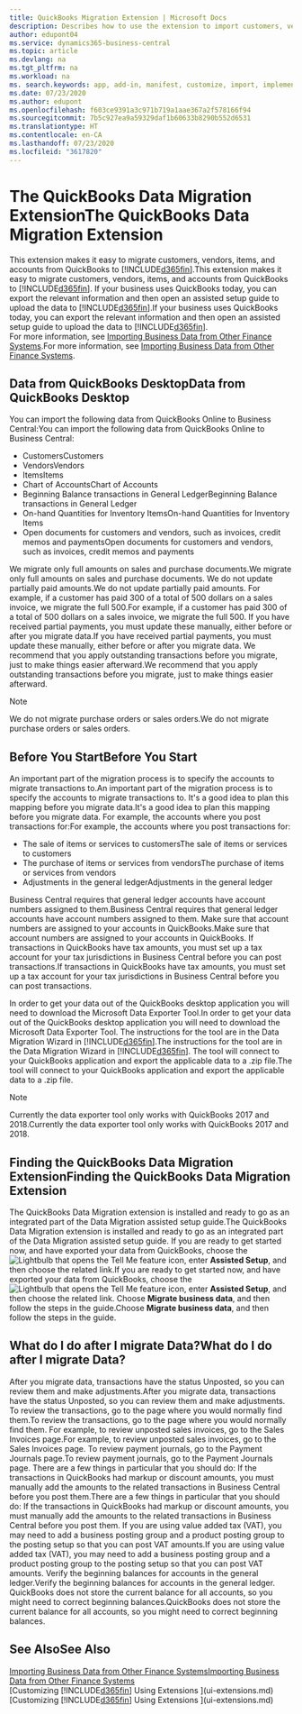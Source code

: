```yaml
---
title: QuickBooks Migration Extension | Microsoft Docs
description: Describes how to use the extension to import customers, vendors, items, and accounts from QuickBooks Desktop to Business Central.
author: edupont04
ms.service: dynamics365-business-central
ms.topic: article
ms.devlang: na
ms.tgt_pltfrm: na
ms.workload: na
ms. search.keywords: app, add-in, manifest, customize, import, implement
ms.date: 07/23/2020
ms.author: edupont
ms.openlocfilehash: f603ce9391a3c971b719a1aae367a2f578166f94
ms.sourcegitcommit: 7b5c927ea9a59329daf1b60633b8290b552d6531
ms.translationtype: HT
ms.contentlocale: en-CA
ms.lasthandoff: 07/23/2020
ms.locfileid: "3617820"
---
```

# <a name="the-quickbooks-data-migration-extension"></a><span data-ttu-id="1eab6-103">The QuickBooks Data Migration Extension</span><span class="sxs-lookup"><span data-stu-id="1eab6-103">The QuickBooks Data Migration Extension</span></span>

<span data-ttu-id="1eab6-104">This extension makes it easy to migrate customers, vendors, items, and accounts from QuickBooks to [!INCLUDE[d365fin](includes/d365fin_md.md)].</span><span class="sxs-lookup"><span data-stu-id="1eab6-104">This extension makes it easy to migrate customers, vendors, items, and accounts from QuickBooks to [!INCLUDE[d365fin](includes/d365fin_md.md)].</span></span> <span data-ttu-id="1eab6-105">If your business uses QuickBooks today, you can export the relevant information and then open an assisted setup guide to upload the data to [!INCLUDE[d365fin](includes/d365fin_md.md)].</span><span class="sxs-lookup"><span data-stu-id="1eab6-105">If your business uses QuickBooks today, you can export the relevant information and then open an assisted setup guide to upload the data to [!INCLUDE[d365fin](includes/d365fin_md.md)].</span></span>  
<span data-ttu-id="1eab6-106">For more information, see [Importing Business Data from Other Finance Systems](across-import-data-configuration-packages.md).</span><span class="sxs-lookup"><span data-stu-id="1eab6-106">For more information, see [Importing Business Data from Other Finance Systems](across-import-data-configuration-packages.md).</span></span>

## <a name="data-from-quickbooks-desktop"></a><span data-ttu-id="1eab6-107">Data from QuickBooks Desktop</span><span class="sxs-lookup"><span data-stu-id="1eab6-107">Data from QuickBooks Desktop</span></span>

<span data-ttu-id="1eab6-108">You can import the following data from QuickBooks Online to Business Central:</span><span class="sxs-lookup"><span data-stu-id="1eab6-108">You can import the following data from QuickBooks Online to Business Central:</span></span>

- <span data-ttu-id="1eab6-109">Customers</span><span class="sxs-lookup"><span data-stu-id="1eab6-109">Customers</span></span>  
- <span data-ttu-id="1eab6-110">Vendors</span><span class="sxs-lookup"><span data-stu-id="1eab6-110">Vendors</span></span>  
- <span data-ttu-id="1eab6-111">Items</span><span class="sxs-lookup"><span data-stu-id="1eab6-111">Items</span></span>  
- <span data-ttu-id="1eab6-112">Chart of Accounts</span><span class="sxs-lookup"><span data-stu-id="1eab6-112">Chart of Accounts</span></span>  
- <span data-ttu-id="1eab6-113">Beginning Balance transactions in General Ledger</span><span class="sxs-lookup"><span data-stu-id="1eab6-113">Beginning Balance transactions in General Ledger</span></span>  
- <span data-ttu-id="1eab6-114">On-hand Quantities for Inventory Items</span><span class="sxs-lookup"><span data-stu-id="1eab6-114">On-hand Quantities for Inventory Items</span></span>  
- <span data-ttu-id="1eab6-115">Open documents for customers and vendors, such as invoices, credit memos and payments</span><span class="sxs-lookup"><span data-stu-id="1eab6-115">Open documents for customers and vendors, such as invoices, credit memos and payments</span></span>  

<span data-ttu-id="1eab6-116">We migrate only full amounts on sales and purchase documents.</span><span class="sxs-lookup"><span data-stu-id="1eab6-116">We migrate only full amounts on sales and purchase documents.</span></span> <span data-ttu-id="1eab6-117">We do not update partially paid amounts.</span><span class="sxs-lookup"><span data-stu-id="1eab6-117">We do not update partially paid amounts.</span></span> <span data-ttu-id="1eab6-118">For example, if a customer has paid 300 of a total of 500 dollars on a sales invoice, we migrate the full 500.</span><span class="sxs-lookup"><span data-stu-id="1eab6-118">For example, if a customer has paid 300 of a total of 500 dollars on a sales invoice, we migrate the full 500.</span></span> <span data-ttu-id="1eab6-119">If you have received partial payments, you must update these manually, either before or after you migrate data.</span><span class="sxs-lookup"><span data-stu-id="1eab6-119">If you have received partial payments, you must update these manually, either before or after you migrate data.</span></span> <span data-ttu-id="1eab6-120">We recommend that you apply outstanding transactions before you migrate, just to make things easier afterward.</span><span class="sxs-lookup"><span data-stu-id="1eab6-120">We recommend that you apply outstanding transactions before you migrate, just to make things easier afterward.</span></span>

> [!NOTE]
> <span data-ttu-id="1eab6-121">We do not migrate purchase orders or sales orders.</span><span class="sxs-lookup"><span data-stu-id="1eab6-121">We do not migrate purchase orders or sales orders.</span></span>

## <a name="before-you-start"></a><span data-ttu-id="1eab6-122">Before You Start</span><span class="sxs-lookup"><span data-stu-id="1eab6-122">Before You Start</span></span>

<span data-ttu-id="1eab6-123">An important part of the migration process is to specify the accounts to migrate transactions to.</span><span class="sxs-lookup"><span data-stu-id="1eab6-123">An important part of the migration process is to specify the accounts to migrate transactions to.</span></span> <span data-ttu-id="1eab6-124">It's a good idea to plan this mapping before you migrate data.</span><span class="sxs-lookup"><span data-stu-id="1eab6-124">It's a good idea to plan this mapping before you migrate data.</span></span> <span data-ttu-id="1eab6-125">For example, the accounts where you post transactions for:</span><span class="sxs-lookup"><span data-stu-id="1eab6-125">For example, the accounts where you post transactions for:</span></span>

- <span data-ttu-id="1eab6-126">The sale of items or services to customers</span><span class="sxs-lookup"><span data-stu-id="1eab6-126">The sale of items or services to customers</span></span>  
- <span data-ttu-id="1eab6-127">The purchase of items or services from vendors</span><span class="sxs-lookup"><span data-stu-id="1eab6-127">The purchase of items or services from vendors</span></span>  
- <span data-ttu-id="1eab6-128">Adjustments in the general ledger</span><span class="sxs-lookup"><span data-stu-id="1eab6-128">Adjustments in the general ledger</span></span>  

<span data-ttu-id="1eab6-129">Business Central requires that general ledger accounts have account numbers assigned to them.</span><span class="sxs-lookup"><span data-stu-id="1eab6-129">Business Central requires that general ledger accounts have account numbers assigned to them.</span></span> <span data-ttu-id="1eab6-130">Make sure that account numbers are assigned to your accounts in QuickBooks.</span><span class="sxs-lookup"><span data-stu-id="1eab6-130">Make sure that account numbers are assigned to your accounts in QuickBooks.</span></span>
<span data-ttu-id="1eab6-131">If transactions in QuickBooks have tax amounts, you must set up a tax account for your tax jurisdictions in Business Central before you can post transactions.</span><span class="sxs-lookup"><span data-stu-id="1eab6-131">If transactions in QuickBooks have tax amounts, you must set up a tax account for your tax jurisdictions in Business Central before you can post transactions.</span></span>

<span data-ttu-id="1eab6-132">In order to get your data out of the QuickBooks desktop application you will need to download the Microsoft Data Exporter Tool.</span><span class="sxs-lookup"><span data-stu-id="1eab6-132">In order to get your data out of the QuickBooks desktop application you will need to download the Microsoft Data Exporter Tool.</span></span>  <span data-ttu-id="1eab6-133">The instructions for the tool are in the Data Migration Wizard in [!INCLUDE[d365fin](includes/d365fin_md.md)].</span><span class="sxs-lookup"><span data-stu-id="1eab6-133">The instructions for the tool are in the Data Migration Wizard in [!INCLUDE[d365fin](includes/d365fin_md.md)].</span></span> <span data-ttu-id="1eab6-134">The tool will connect to your QuickBooks application and export the applicable data to a .zip file.</span><span class="sxs-lookup"><span data-stu-id="1eab6-134">The tool will connect to your QuickBooks application and export the applicable data to a .zip file.</span></span>  

> [!NOTE]
> <span data-ttu-id="1eab6-135">Currently the data exporter tool only works with QuickBooks 2017 and 2018.</span><span class="sxs-lookup"><span data-stu-id="1eab6-135">Currently the data exporter tool only works with QuickBooks 2017 and 2018.</span></span>

## <a name="finding-the-quickbooks-data-migration-extension"></a><span data-ttu-id="1eab6-136">Finding the QuickBooks Data Migration Extension</span><span class="sxs-lookup"><span data-stu-id="1eab6-136">Finding the QuickBooks Data Migration Extension</span></span>

<span data-ttu-id="1eab6-137">The QuickBooks Data Migration extension is installed and ready to go as an integrated part of the Data Migration assisted setup guide.</span><span class="sxs-lookup"><span data-stu-id="1eab6-137">The QuickBooks Data Migration extension is installed and ready to go as an integrated part of the Data Migration assisted setup guide.</span></span> <span data-ttu-id="1eab6-138">If you are ready to get started now, and have exported your data from QuickBooks, choose the ![Lightbulb that opens the Tell Me feature](media/ui-search/search_small.png "Tell me what you want to do") icon, enter **Assisted Setup**, and then choose the related link.</span><span class="sxs-lookup"><span data-stu-id="1eab6-138">If you are ready to get started now, and have exported your data from QuickBooks, choose the ![Lightbulb that opens the Tell Me feature](media/ui-search/search_small.png "Tell me what you want to do") icon, enter **Assisted Setup**, and then choose the related link.</span></span> <span data-ttu-id="1eab6-139">Choose **Migrate business data**, and then follow the steps in the guide.</span><span class="sxs-lookup"><span data-stu-id="1eab6-139">Choose **Migrate business data**, and then follow the steps in the guide.</span></span>  

## <a name="what-do-i-do-after-i-migrate-data"></a><span data-ttu-id="1eab6-140">What do I do after I migrate Data?</span><span class="sxs-lookup"><span data-stu-id="1eab6-140">What do I do after I migrate Data?</span></span>

<span data-ttu-id="1eab6-141">After you migrate data, transactions have the status Unposted, so you can review them and make adjustments.</span><span class="sxs-lookup"><span data-stu-id="1eab6-141">After you migrate data, transactions have the status Unposted, so you can review them and make adjustments.</span></span> <span data-ttu-id="1eab6-142">To review the transactions, go to the page where you would normally find them.</span><span class="sxs-lookup"><span data-stu-id="1eab6-142">To review the transactions, go to the page where you would normally find them.</span></span> <span data-ttu-id="1eab6-143">For example, to review unposted sales invoices, go to the Sales Invoices page.</span><span class="sxs-lookup"><span data-stu-id="1eab6-143">For example, to review unposted sales invoices, go to the Sales Invoices page.</span></span> <span data-ttu-id="1eab6-144">To review payment journals, go to the Payment Journals page.</span><span class="sxs-lookup"><span data-stu-id="1eab6-144">To review payment journals, go to the Payment Journals page.</span></span>
<span data-ttu-id="1eab6-145">There are a few things in particular that you should do: If the transactions in QuickBooks had markup or discount amounts, you must manually add the amounts to the related transactions in Business Central before you post them.</span><span class="sxs-lookup"><span data-stu-id="1eab6-145">There are a few things in particular that you should do: If the transactions in QuickBooks had markup or discount amounts, you must manually add the amounts to the related transactions in Business Central before you post them.</span></span>
<span data-ttu-id="1eab6-146">If you are using value added tax (VAT), you may need to add a business posting group and a product posting group to the posting setup so that you can post VAT amounts.</span><span class="sxs-lookup"><span data-stu-id="1eab6-146">If you are using value added tax (VAT), you may need to add a business posting group and a product posting group to the posting setup so that you can post VAT amounts.</span></span>
<span data-ttu-id="1eab6-147">Verify the beginning balances for accounts in the general ledger.</span><span class="sxs-lookup"><span data-stu-id="1eab6-147">Verify the beginning balances for accounts in the general ledger.</span></span> <span data-ttu-id="1eab6-148">QuickBooks does not store the current balance for all accounts, so you might need to correct beginning balances.</span><span class="sxs-lookup"><span data-stu-id="1eab6-148">QuickBooks does not store the current balance for all accounts, so you might need to correct beginning balances.</span></span>

## <a name="see-also"></a><span data-ttu-id="1eab6-149">See Also</span><span class="sxs-lookup"><span data-stu-id="1eab6-149">See Also</span></span>

[<span data-ttu-id="1eab6-150">Importing Business Data from Other Finance Systems</span><span class="sxs-lookup"><span data-stu-id="1eab6-150">Importing Business Data from Other Finance Systems</span></span>](across-import-data-configuration-packages.md)  
<span data-ttu-id="1eab6-151">[Customizing [!INCLUDE[d365fin](includes/d365fin_md.md)] Using Extensions ](ui-extensions.md)</span><span class="sxs-lookup"><span data-stu-id="1eab6-151">[Customizing [!INCLUDE[d365fin](includes/d365fin_md.md)] Using Extensions ](ui-extensions.md)</span></span>  
